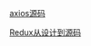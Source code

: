 [axios源码](https://github.com/hironi/axios-tutorial)

[Redux从设计到源码](http://106.14.185.196/react/react-redux.html)